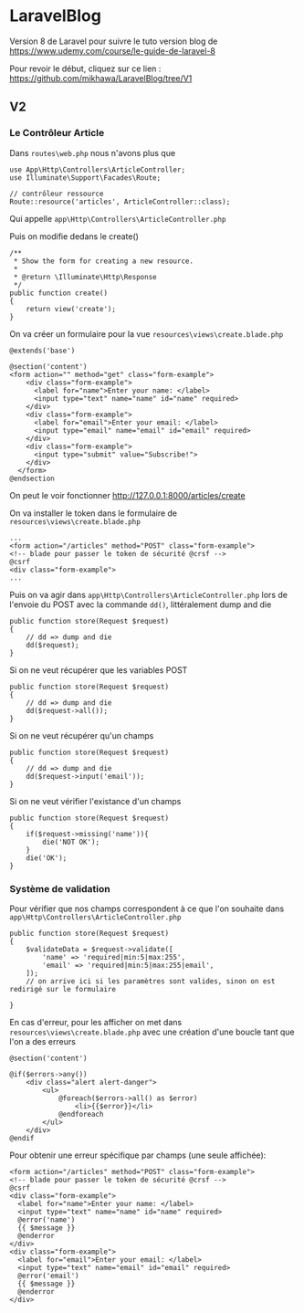 # LaravelBlog

Version 8 de Laravel pour suivre le tuto version blog de https://www.udemy.com/course/le-guide-de-laravel-8

Pour revoir le début, cliquez sur ce lien : https://github.com/mikhawa/LaravelBlog/tree/V1

## V2

### Le Contrôleur Article

Dans `routes\web.php` nous n'avons plus que

    use App\Http\Controllers\ArticleController;
    use Illuminate\Support\Facades\Route;

    // contrôleur ressource
    Route::resource('articles', ArticleController::class);

Qui appelle `app\Http\Controllers\ArticleController.php`

Puis on modifie dedans le create()

    /**
     * Show the form for creating a new resource.
     *
     * @return \Illuminate\Http\Response
     */
    public function create()
    {
        return view('create');
    }

On va créer un formulaire pour la vue `resources\views\create.blade.php`

    @extends('base')

    @section('content')
    <form action="" method="get" class="form-example">
        <div class="form-example">
          <label for="name">Enter your name: </label>
          <input type="text" name="name" id="name" required>
        </div>
        <div class="form-example">
          <label for="email">Enter your email: </label>
          <input type="email" name="email" id="email" required>
        </div>
        <div class="form-example">
          <input type="submit" value="Subscribe!">
        </div>
      </form>
    @endsection

On peut le voir fonctionner http://127.0.0.1:8000/articles/create

On va installer le token dans le formulaire de `resources\views\create.blade.php`

    ...
    <form action="/articles" method="POST" class="form-example">
    <!-- blade pour passer le token de sécurité @crsf -->
    @csrf
    <div class="form-example">
    ...

Puis on va agir dans `app\Http\Controllers\ArticleController.php` lors de l'envoie du POST avec la commande `dd()`, littéralement dump and die

    public function store(Request $request)
    {
        // dd => dump and die
        dd($request);
    }

Si on ne veut récupérer que les variables POST

    public function store(Request $request)
    {
        // dd => dump and die
        dd($request->all());
    }

Si on ne veut récupérer qu'un champs

    public function store(Request $request)
    {
        // dd => dump and die
        dd($request->input('email'));
    }

Si on ne veut vérifier l'existance d'un champs

    public function store(Request $request)
    {
        if($request->missing('name')){
            die('NOT OK');
        }
        die('OK');
    }

### Système de validation

Pour vérifier que nos champs correspondent à ce que l'on souhaite dans `app\Http\Controllers\ArticleController.php`

    public function store(Request $request)
    {
        $validateData = $request->validate([
            'name' => 'required|min:5|max:255',
            'email' => 'required|min:5|max:255|email',
        ]);
        // on arrive ici si les paramètres sont valides, sinon on est redirigé sur le formulaire

    }

En cas d'erreur, pour les afficher on met dans `resources\views\create.blade.php` avec une création d'une boucle tant que l'on a des erreurs

    @section('content')

    @if($errors->any())
        <div class="alert alert-danger">
            <ul>
                @foreach($errors->all() as $error)
                    <li>{{$error}}</li>
                @endforeach
            </ul>
        </div>
    @endif

Pour obtenir une erreur spécifique par champs (une seule affichée):

    <form action="/articles" method="POST" class="form-example">
    <!-- blade pour passer le token de sécurité @crsf -->
    @csrf
    <div class="form-example">
      <label for="name">Enter your name: </label>
      <input type="text" name="name" id="name" required>
      @error('name')
      {{ $message }}
      @enderror
    </div>
    <div class="form-example">
      <label for="email">Enter your email: </label>
      <input type="text" name="email" id="email" required>
      @error('email')
      {{ $message }}
      @enderror
    </div>
